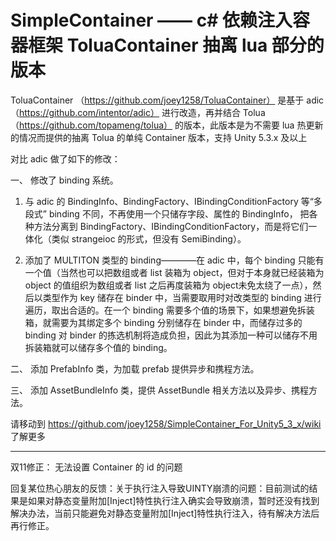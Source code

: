 # SimpleContainer —— c# 依赖注入容器框架 ToluaContainer 抽离 lua 部分的版本

ToluaContainer （https://github.com/joey1258/ToluaContainer） 是基于 adic （https://github.com/intentor/adic） 进行改造，再并结合 Tolua （https://github.com/topameng/tolua） 的版本，此版本是为不需要 lua 热更新的情况而提供的抽离 Tolua 的单纯 Container 版本，支持 Unity 5.3.x 及以上

对比 adic 做了如下的修改：



一、 修改了 binding 系统。

1. 与 adic 的 BindingInfo、BindingFactory、IBindingConditionFactory 等“多段式” binding 不同，不再使用一个只储存字段、属性的 BindingInfo， 把各种方法分离到 BindingFactory、IBindingConditionFactory，而是将它们一体化（类似 strangeioc 的形式，但没有 SemiBinding）。

2. 添加了 MULTITON 类型的 binding————在 adic 中，每个 binding 只能有一个值（当然也可以把数组或者 list 装箱为 object，但对于本身就已经装箱为 object 的值组织为数组或者 list 之后再度装箱为 object未免太绕了一点），然后以类型作为 key 储存在 binder 中，当需要取用时对改类型的 binding 进行遍历，取出合适的。在一个 binding 需要多个值的场景下，如果想避免拆装箱，就需要为其绑定多个 binding 分别储存在 binder 中，而储存过多的 binding 对 binder 的拣选机制将造成负担，因此为其添加一种可以储存不用拆装箱就可以储存多个值的 binding。

二、 添加 PrefabInfo 类，为加载 prefab 提供异步和携程方法。

三、 添加 AssetBundleInfo 类，提供 AssetBundle 相关方法以及异步、携程方法。

请移动到 https://github.com/joey1258/SimpleContainer_For_Unity5_3_x/wiki 了解更多


*****************************************************************************
双11修正：
无法设置 Container 的 id 的问题

回复某位热心朋友的反馈：关于执行注入导致UINTY崩溃的问题：目前测试的结果是如果对静态变量附加[Inject]特性执行注入确实会导致崩溃，暂时还没有找到解决办法，当前只能避免对静态变量附加[Inject]特性执行注入，待有解决方法后再行修正。
